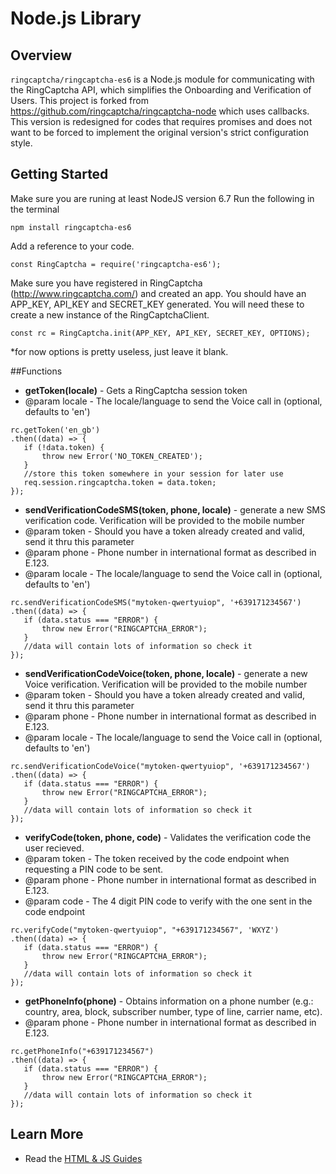 # Node.js Library

## Overview

`ringcaptcha/ringcaptcha-es6` is a Node.js module for communicating with the RingCaptcha API, which simplifies the Onboarding and Verification of Users. This project is forked from https://github.com/ringcaptcha/ringcaptcha-node which uses callbacks.
This version is redesigned for codes that requires promises and does not want to be forced to implement the original version's strict configuration style.

## Getting Started

Make sure you are runing at least NodeJS version 6.7
Run the following in the terminal
```
npm install ringcaptcha-es6
```

Add a reference to your code.
```
const RingCaptcha = require('ringcaptcha-es6');
```

Make sure you have registered in RingCaptcha (http://www.ringcaptcha.com/) and created an app. You should have an APP_KEY, API_KEY and SECRET_KEY generated. You will need these to create a new instance of the RingCaptchaClient.
```
const rc = RingCaptcha.init(APP_KEY, API_KEY, SECRET_KEY, OPTIONS);
```
*for now options is pretty useless, just leave it blank.

##Functions 
 * **getToken(locale)** - Gets a RingCaptcha session token
  * @param locale - The locale/language to send the Voice call in (optional, defaults to 'en')
  ```
  rc.getToken('en_gb')
  .then((data) => {
     if (!data.token) {
         throw new Error('NO_TOKEN_CREATED');
     }
     //store this token somewhere in your session for later use
     req.session.ringcaptcha.token = data.token;
  });
  ```
  
 * **sendVerificationCodeSMS(token, phone, locale)** - generate a new SMS verification code. Verification will be provided to the mobile number 
  * @param token - Should you have a token already created and valid, send it thru this parameter
  * @param phone - Phone number in international format as described in E.123.
  * @param locale - The locale/language to send the Voice call in (optional, defaults to 'en')
  ```
  rc.sendVerificationCodeSMS("mytoken-qwertyuiop", '+639171234567')
  .then((data) => {
     if (data.status === "ERROR") {
         throw new Error("RINGCAPTCHA_ERROR");
     }
     //data will contain lots of information so check it
  });
  ```
  
 * **sendVerificationCodeVoice(token, phone, locale)** - generate a new Voice verification. Verification will be provided to the mobile number 
  * @param token - Should you have a token already created and valid, send it thru this parameter
  * @param phone - Phone number in international format as described in E.123.
  * @param locale - The locale/language to send the Voice call in (optional, defaults to 'en')
  ```
  rc.sendVerificationCodeVoice("mytoken-qwertyuiop", '+639171234567')
  .then((data) => {
     if (data.status === "ERROR") {
         throw new Error("RINGCAPTCHA_ERROR");
     }
     //data will contain lots of information so check it
  });
  ```
  
 * **verifyCode(token, phone, code)** - Validates the verification code the user recieved.
  * @param token - The token received by the code endpoint when requesting a PIN code to be sent.
  * @param phone - Phone number in international format as described in E.123.
  * @param code - The 4 digit PIN code to verify with the one sent in the code endpoint
  ```
  rc.verifyCode("mytoken-qwertyuiop", "+639171234567", 'WXYZ')
  .then((data) => {
     if (data.status === "ERROR") {
         throw new Error("RINGCAPTCHA_ERROR");
     }
     //data will contain lots of information so check it
  });
  ```
  
 * **getPhoneInfo(phone)** - Obtains information on a phone number (e.g.: country, area, block, subscriber number, type of line, carrier name, etc).
  * @param phone - Phone number in international format as described in E.123.
  ```
  rc.getPhoneInfo("+639171234567")
  .then((data) => {
     if (data.status === "ERROR") {
         throw new Error("RINGCAPTCHA_ERROR");
     }
     //data will contain lots of information so check it
  });
  ```

## Learn More
- Read the [HTML & JS Guides](https://my.ringcaptcha.com/docs/web)
